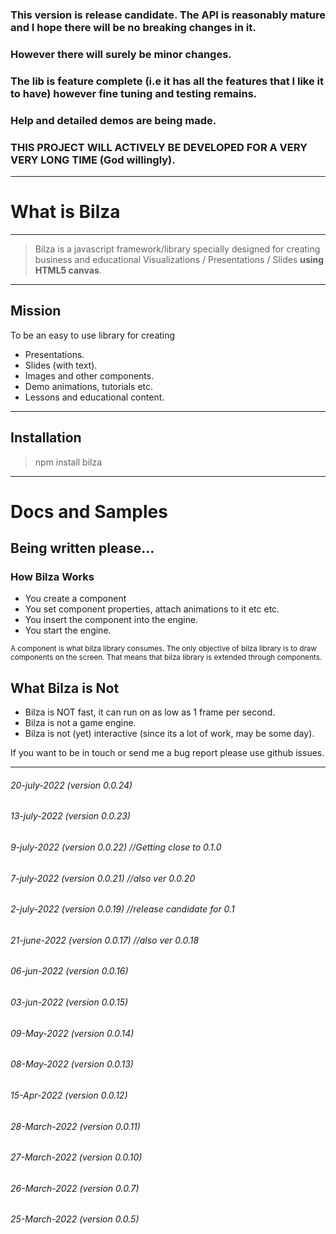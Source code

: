 ### This version is release candidate. The API is reasonably mature and I hope there will be no breaking changes in it.
### However there will surely be minor changes.
### The lib is feature complete (i.e it has all the features that I like it to have) however fine tuning and testing remains.
### Help and detailed demos are being made.
### THIS PROJECT WILL ACTIVELY BE DEVELOPED FOR A VERY VERY LONG TIME (God willingly).
---

# What is Bilza

---
> Bilza is a javascript framework/library specially designed for creating business and educational Visualizations / Presentations / Slides <strong>using HTML5 canvas</strong>.
---

## Mission
To be an easy to use library for creating 
- Presentations.
- Slides (with text).
- Images and other components.
- Demo animations, tutorials etc.
- Lessons and educational content.

---
## Installation

> npm install bilza

---
# Docs and Samples 
Being written please...
---

### How Bilza Works
+ You create a component
+ You set component properties, attach animations to it etc etc.
+ You insert the component into the engine.
+ You start the engine.

<small> A component is what bilza library consumes. The only objective of bilza library is to draw components on the screen. That means that bilza library is extended through components.</small>

## What Bilza is Not

 - Bilza is NOT fast, it can run on as low as 1 frame per second.
 - Bilza is not a game engine.
 - Bilza is not (yet) interactive (since its a lot of work, may be some day).


If you want to be in touch or send me a bug report please use github issues.

-----
###### 20-july-2022   (version 0.0.24) 
###### 13-july-2022   (version 0.0.23) 
###### 9-july-2022   (version 0.0.22) //Getting close to 0.1.0
###### 7-july-2022   (version 0.0.21) //also ver 0.0.20
###### 2-july-2022   (version 0.0.19) //release candidate for 0.1
###### 21-june-2022   (version 0.0.17) //also ver 0.0.18
###### 06-jun-2022   (version 0.0.16)
###### 03-jun-2022   (version 0.0.15)
###### 09-May-2022   (version 0.0.14)
###### 08-May-2022   (version 0.0.13)
###### 15-Apr-2022   (version 0.0.12)
###### 28-March-2022 (version 0.0.11)
###### 27-March-2022 (version 0.0.10)
###### 26-March-2022 (version 0.0.7)
###### 25-March-2022 (version 0.0.5)



